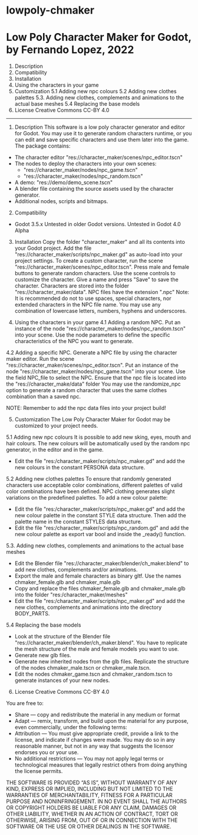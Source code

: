# lowpoly-chmaker
# Low Poly Character Maker for Godot, by Fernando Lopez, 2022

1. Description
2. Compatibility
3. Installation
4. Using the characters in your game
5. Customization
5.1 Adding new npc colours
5.2 Adding new clothes palettes
5.3. Adding new clothes, complements and animations to the actual base meshes
5.4 Replacing the base models
6. License Creative Commons CC-BY 4.0

-------------------------------------------------------------------
1. Description
This software is a low poly character generator and editor for Godot. You may use it to generate random characters runtime, or you can edit and save specific characters and use them later into the game.
The package contains:
- The character editor "res://character_maker/scenes/npc_editor.tscn"
- The nodes to deploy the characters into your own scenes:
  - "res://character_maker/nodes/npc_game.tscn"
  - "res://character_maker/nodes/npc_random.tscn"
- A demo: "res://demo/demo_scene.tscn"
- A blender file containing the source assets used by the character generator.
- Additional nodes, scripts and bitmaps.


2. Compatibility
- Godot 3.5.x
Untested in older Godot versions.
Untested in Godot 4.0 Alpha


3. Installation
Copy the folder "character_maker" and all its contents into your Godot project. 
Add the file "res://character_maker/scripts/npc_maker.gd" as auto-load into your project settings.
To create a custom character, run the scene "res://character_maker/scenes/npc_editor.tscn". Press male and female buttons to generate random characters. Use the scene controls to customize the character. Give a name and press "Save" to save the character. Characters are stored into the folder "res://character_maker/data". NPC files have the extension ".npc"
Note: It is recommended do not to use spaces, special characters, nor extended characters in the NPC file name. You may use any combination of lowercase letters, numbers, hyphens and underscores.


4. Using the characters in your game
4.1 Adding a random NPC.
Put an instance of the node "res://character_maker/nodes/npc_random.tscn" into your scene. Use the node parameters to define the specific characteristics of the NPC you want to generate.

4.2 Adding a specific NPC.
Generate a NPC file by using the character maker editor. Run the scene "res://character_maker/scenes/npc_editor.tscn". 
Put an instance of the node "res://character_maker/nodes/npc_game.tscn" into your scene. Use the field NPC_file to select the NPC. Ensure that the npc file is located into the "res://character_make/data" folder
You may use the randomize_npc option to generate a random character that uses the same clothes combination than a saved npc.

NOTE: Remember to add the npc data files into your project build! 


5. Customization
The Low Poly Character Maker for Godot may be customized to your project needs.

5.1 Adding new npc colours
It is possible to add new sking, eyes, mouth and hair colours. The new colours will be automatically used by the random npc generator, in the editor and in the game.
- Edit the file "res:/character_maker/scripts/npc_maker.gd" and add the new colours in the constant PERSONA data structure.


5.2 Adding new clothes palettes
To ensure that randomly generated characters use acceptable color combinations, different palettes of valid color combinations have been defined. NPC clothing generates slight variations on the predefined palettes.
To add a new colour palette:
- Edit the file "res:/character_maker/scripts/npc_maker.gd" and add the new colour palette in the constant STYLE data structure. Then add the palette name in the constant STYLES data structure.
- Edit the file  "res:/character_maker/scripts/npc_random.gd" and add the new colour palette as export var bool and inside the _ready() function.


5.3. Adding new clothes, complements and animations to the actual base meshes
- Edit the Blender file "res://character_maker/blender/ch_maker.blend" to add new clothes, complements and/or animations.
- Export the male and female characters as binary gltf. Use the names chmaker_female.glb and chmaker_male.glb
- Copy and replace the files chmaker_female.glb and chmaker_male.glb into the folder "res:/character_maker/meshes"
- Edit the file "res:/character_maker/scripts/npc_maker.gd" and add the new clothes, complements and animations into the directory BODY_PARTS.


5.4 Replacing the base models
- Look at the structure of the Blender file "res://character_maker/blender/ch_maker.blend". You have to replicate the mesh structure of the male and female models you want to use.
- Generate new glb files.
- Generate new inherited nodes from the glb files. Replicate the structure of the nodes chmaker_male.tscn or chmaker_male.tscn.
- Edit the nodes chmaker_game.tscn and chmaker_random.tscn to generate instances of your new nodes.


6. License Creative Commons CC-BY 4.0

You are free to:
- Share — copy and redistribute the material in any medium or format
- Adapt — remix, transform, and build upon the material
for any purpose, even commercially, under the following terms:
- Attribution — You must give appropriate credit, provide a link to the license, and indicate if changes were made. You may do so in any reasonable manner, but not in any way that suggests the licensor endorses you or your use.
- No additional restrictions — You may not apply legal terms or technological measures that legally restrict others from doing anything the license permits.

THE SOFTWARE IS PROVIDED “AS IS”, WITHOUT WARRANTY OF ANY KIND, EXPRESS OR IMPLIED, INCLUDING BUT NOT LIMITED TO THE WARRANTIES OF MERCHANTABILITY, FITNESS FOR A PARTICULAR PURPOSE AND NONINFRINGEMENT. IN NO EVENT SHALL THE AUTHORS OR COPYRIGHT HOLDERS BE LIABLE FOR ANY CLAIM, DAMAGES OR OTHER LIABILITY, WHETHER IN AN ACTION OF CONTRACT, TORT OR OTHERWISE, ARISING FROM, OUT OF OR IN CONNECTION WITH THE SOFTWARE OR THE USE OR OTHER DEALINGS IN THE SOFTWARE.
